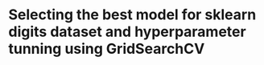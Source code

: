 # **Selecting the best model for sklearn digits dataset and hyperparameter tunning using GridSearchCV**






